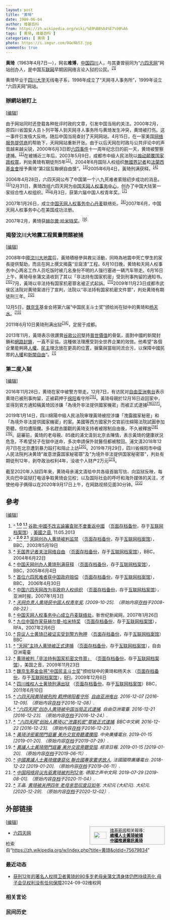```yaml
---
layout: post
title: "黄琦"
date: 1989-06-04
author: 维基百科
from: https://zh.wikipedia.org/wiki/%E9%BB%84%E7%90%A6
tags: [ 黄琦, 维基百科 ]
categories: [ 黄琦 ]
photo: https://i.imgur.com/OGcNb53.jpg
comments: true
---
```

<div class="mw-content-ltr mw-parser-output" lang="zh" dir="ltr"><style data-mw-deduplicate="TemplateStyles:r83732082">.mw-parser-output .infobox-subbox{padding:0;border:none;margin:-3px;width:auto;min-width:100%;font-size:100%;clear:none;float:none;background-color:transparent}.mw-parser-output .infobox-3cols-child{margin:auto}.mw-parser-output .infobox .navbar{font-size:100%}body.skin-minerva .mw-parser-output .infobox-header,body.skin-minerva .mw-parser-output .infobox-subheader,body.skin-minerva .mw-parser-output .infobox-above,body.skin-minerva .mw-parser-output .infobox-title,body.skin-minerva .mw-parser-output .infobox-image,body.skin-minerva .mw-parser-output .infobox-full-data,body.skin-minerva .mw-parser-output .infobox-below{text-align:center}@media screen{html.skin-theme-clientpref-night .mw-parser-output .infobox-full-data:not(.notheme)>div:not(.notheme)[style]{background:#1f1f23!important;color:#f8f9fa}@media screen and (prefers-color-scheme:dark){html.skin-theme-clientpref-os .mw-parser-output .infobox-full-data:not(.notheme) div:not(.notheme){background:#1f1f23!important;color:#f8f9fa}}html.skin-theme-clientpref-night .mw-parser-output .infobox td div:not(.notheme)[style]{background:transparent!important;color:var(--color-base,#202122)}@media screen and (prefers-color-scheme:dark){html.skin-theme-clientpref-os .mw-parser-output .infobox td div:not(.notheme)[style]{background:transparent!important;color:var(--color-base,#202122)}}html.skin-theme-clientpref-night .mw-parser-output .infobox td div.NavHead:not(.notheme)[style]{background:transparent!important}}@media screen and (prefers-color-scheme:dark){html.skin-theme-clientpref-os .mw-parser-output .infobox td div.NavHead:not(.notheme)[style]{background:transparent!important}}@media(min-width:640px){body.skin--responsive .mw-parser-output .infobox-table{display:table!important}body.skin--responsive .mw-parser-output .infobox-table>caption{display:table-caption!important}body.skin--responsive .mw-parser-output .infobox-table>tbody{display:table-row-group}body.skin--responsive .mw-parser-output .infobox-table tr{display:table-row!important}body.skin--responsive .mw-parser-output .infobox-table th,body.skin--responsive .mw-parser-output .infobox-table td{padding-left:inherit;padding-right:inherit}}</style>
<link rel="mw-deduplicated-inline-style" href="mw-data:TemplateStyles:r83732082"><style data-mw-deduplicate="TemplateStyles:r84074376">.mw-parser-output .infobox.bordered{border-collapse:collapse}.mw-parser-output .infobox.bordered td,.mw-parser-output .infobox.bordered th{border:1px solid #a2a9b1}.mw-parser-output .infobox.bordered .borderless td,.mw-parser-output .infobox.bordered .borderless th{border:0}.mw-parser-output .infobox.bordered .mergedtoprow .infobox-header,.mw-parser-output .infobox.bordered .mergedtoprow .infobox-label,.mw-parser-output .infobox.bordered .mergedtoprow .infobox-data,.mw-parser-output .infobox.bordered .mergedtoprow .infobox-full-data,.mw-parser-output .infobox.bordered .mergedtoprow .infobox-below{border:0;border-top:1px solid #a2a9b1;border-right:1px solid #a2a9b1}.mw-parser-output .infobox.bordered .mergedrow .infobox-label,.mw-parser-output .infobox.bordered .mergedrow .infobox-data,.mw-parser-output .infobox.bordered .mergedrow .infobox-full-data{border:0;border-right:1px solid #a2a9b1}</style>
<p><b>黄琦</b>（1963年4月7日<span class="useeditintro" title="Template:BLP editintro">—</span>），网名<b>难博</b>，<a href="/wiki/%E4%B8%AD%E8%8F%AF%E4%BA%BA%E6%B0%91%E5%85%B1%E5%92%8C%E5%9C%8B" class="mw-redirect" title="中華人民共和國">中国</a><a href="/wiki/%E5%9B%9B%E5%B7%9D" class="mw-redirect" title="四川">四川</a>人，与其妻曾丽同为“<a href="/wiki/%E5%85%AD%E5%9B%9B%E5%A4%A9%E7%BD%91" title="六四天网">六四天网</a>”网站创办人，是中国<a href="/wiki/%E4%BA%92%E8%81%94%E7%BD%91" title="互联网">互联网</a>早期因网络言论入狱的公民。<sup id="cite_ref-堅持普世價值_1-0" class="reference"><a href="#cite_note-堅持普世價值-1"><span class="cite-bracket">[</span>1<span class="cite-bracket">]</span></a></sup>
</p>
<meta property="mw:PageProp/toc">
<div class="mw-heading mw-heading2"></div>
<p>黄琦毕业于<a href="/wiki/%E5%9B%9B%E5%B7%9D%E5%A4%A7%E5%AD%A6" title="四川大学">四川大学</a>无线电子系，1998年成立了“天网寻人事务所”，1999年设立“六四天网”网站。
</p>
<div class="mw-heading mw-heading3"><h3 id="辦網站被盯上"><span id=".E8.BE.A6.E7.B6.B2.E7.AB.99.E8.A2.AB.E7.9B.AF.E4.B8.8A"></span>辦網站被盯上</h3><span class="mw-editsection"><span class="mw-editsection-bracket">[</span><a href="/w/index.php?title=%E9%BB%84%E7%90%A6&amp;action=edit&amp;section=2" title="编辑章节：辦網站被盯上"><span>编辑</span></a><span class="mw-editsection-bracket">]</span></span></div>
<p>由于网站同时还登载各种批评时政的文章，引发中国当局的关注。2000年2月，原四川省国安人员卜列平等人到天网寻人事务所与黄琦发生冲突，黄琦被打伤。这一事件引发极大反响，随后中国当局查封了天网网站。4月15日，在一家美国<a href="/wiki/%E7%BD%91%E7%BB%9C%E6%9C%8D%E5%8A%A1%E6%8F%90%E4%BE%9B%E5%95%86" class="mw-redirect" title="网络服务提供商">网络服务提供商</a>的帮助下，天网网站重新开张。由于以后天网在时政与公共评论中的声音越来越尖锐，2000年6月3日即<a href="/wiki/%E5%85%AD%E5%9B%9B%E4%BA%8B%E4%BB%B6" title="六四事件">六四事件</a>十一周年纪念日的前一天，黄琦被警察逮捕。<sup id="cite_ref-catch_2-0" class="reference"><a href="#cite_note-catch-2"><span class="cite-bracket">[</span>2<span class="cite-bracket">]</span></a></sup>在被捕近三年后，2003年5月9日，成都市中級人民法院以<a href="/wiki/%E7%85%BD%E5%8A%A8%E9%A2%A0%E8%A6%86%E5%9B%BD%E5%AE%B6%E6%94%BF%E6%9D%83%E7%BD%AA" title="煽动颠覆国家政权罪">煽动颠覆国家政权罪</a>，判处黄琦有期徒刑5年<sup id="cite_ref-catch_2-1" class="reference"><a href="#cite_note-catch-2"><span class="cite-bracket">[</span>2<span class="cite-bracket">]</span></a></sup>。2004年6月国际人权组织<a href="/wiki/%E7%84%A1%E5%9C%8B%E7%95%8C%E8%A8%98%E8%80%85" class="mw-redirect" title="無國界記者">無國界記者</a>和<a href="/w/index.php?title=%E6%B3%95%E8%98%AD%E8%A5%BF%E5%9F%BA%E9%87%91%E6%9C%83&amp;action=edit&amp;redlink=1" class="new" title="法蘭西基金會（页面不存在）">法蘭西基金會</a>授予黄琦“第2屆互聯網自由獎”。<sup id="cite_ref-3" class="reference"><a href="#cite_note-3"><span class="cite-bracket">[</span>3<span class="cite-bracket">]</span></a></sup>2005年6月4日，黃琦刑满获释。<sup id="cite_ref-4" class="reference"><a href="#cite_note-4"><span class="cite-bracket">[</span>4<span class="cite-bracket">]</span></a></sup>
</p><p>2006年4月28日，六四天网公布了中国第一个八九死难者索赔初步成功的消息。<sup id="cite_ref-5" class="reference"><a href="#cite_note-5"><span class="cite-bracket">[</span>5<span class="cite-bracket">]</span></a></sup>12月31日，黄琦改组六四天网为<a href="/wiki/%E4%B8%AD%E5%9B%BD%E5%A4%A9%E7%BD%91%E4%BA%BA%E6%9D%83%E4%BA%8B%E5%8A%A1%E4%B8%AD%E5%BF%83" title="中国天网人权事务中心">中国天网人权事务中心</a>，创办了中国大陆第一家综合性人权组织。<sup id="cite_ref-6" class="reference"><a href="#cite_note-6"><span class="cite-bracket">[</span>6<span class="cite-bracket">]</span></a></sup>6月3日，获第六届中国人权青年奖。<sup id="cite_ref-7" class="reference"><a href="#cite_note-7"><span class="cite-bracket">[</span>7<span class="cite-bracket">]</span></a></sup>
</p><p>2007年1月26日，成立<a href="/wiki/%E4%B8%AD%E5%9B%BD%E5%A4%A9%E7%BD%91%E4%BA%BA%E6%9D%83%E4%BA%8B%E5%8A%A1%E4%B8%AD%E5%BF%83" title="中国天网人权事务中心">中国天网人权事务中心</a><a href="/wiki/%E4%B8%B9%E9%BA%A6" title="丹麦">丹麦</a>联络处。<sup id="cite_ref-8" class="reference"><a href="#cite_note-8"><span class="cite-bracket">[</span>8<span class="cite-bracket">]</span></a></sup>2007年6月，中国天网人权事务中心在美国成功注册。
</p><p>2007年2月，黄琦获<a href="/wiki/%E8%B5%AB%E5%B0%94%E6%9B%BC%C2%B7%E5%93%88%E7%B1%B3%E7%89%B9%E5%A5%96" class="mw-redirect" title="赫尔曼·哈米特奖">赫尔曼·哈米特奖</a>。<sup id="cite_ref-9" class="reference"><a href="#cite_note-9"><span class="cite-bracket">[</span>9<span class="cite-bracket">]</span></a></sup>
</p>
<div class="mw-heading mw-heading3"><h3 id="揭發汶川大地震工程質量問題被捕"><span id=".E6.8F.AD.E7.99.BC.E6.B1.B6.E5.B7.9D.E5.A4.A7.E5.9C.B0.E9.9C.87.E5.B7.A5.E7.A8.8B.E8.B3.AA.E9.87.8F.E5.95.8F.E9.A1.8C.E8.A2.AB.E6.8D.95"></span>揭發汶川大地震工程質量問題被捕</h3><span class="mw-editsection"><span class="mw-editsection-bracket">[</span><a href="/w/index.php?title=%E9%BB%84%E7%90%A6&amp;action=edit&amp;section=3" title="编辑章节：揭發汶川大地震工程質量問題被捕"><span>编辑</span></a><span class="mw-editsection-bracket">]</span></span></div>
<p>2008年中國<a href="/wiki/%E6%B1%B6%E5%B7%9D%E5%A4%A7%E5%9C%B0%E9%9C%87" title="汶川大地震">汶川大地震</a>后，黃琦積極參與救災活動，同時為地震中死亡學生的家長提供幫助，而且在网上撰文揭露“豆腐渣”工程。6月10日晚，黄琦和天网人权事务中心两名工作人员吃饭时被几名身份不明的人强行塞进一辆汽车带走。6月16日上午，黄琦母亲蒲文清收到了其以「非法持有国家机密」受到刑事拘留的通知书。<sup id="cite_ref-10" class="reference"><a href="#cite_note-10"><span class="cite-bracket">[</span>10<span class="cite-bracket">]</span></a></sup>7月，黃琦以非法持有国家机密罪名被正式起訴。<sup id="cite_ref-11" class="reference"><a href="#cite_note-11"><span class="cite-bracket">[</span>11<span class="cite-bracket">]</span></a></sup>2009年11月23日成都市武侯区法院对黄琦案进行了宣判，法院以“非法持有国家机密文件罪”，判处黄琦有期徒刑三年。<sup id="cite_ref-12" class="reference"><a href="#cite_note-12"><span class="cite-bracket">[</span>12<span class="cite-bracket">]</span></a></sup>
</p><p>12月5日，<a href="/wiki/%E9%AD%8F%E4%BA%AC%E7%94%9F" title="魏京生">魏京生</a>基金会将第六届“中国民主斗士奖”颁给尚在狱中的黄琦和<a href="/wiki/%E6%9D%A8%E5%90%8C%E5%BD%A6" title="杨同彦">杨天水</a>。<sup id="cite_ref-13" class="reference"><a href="#cite_note-13"><span class="cite-bracket">[</span>13<span class="cite-bracket">]</span></a></sup>
</p><p>2011年6月10日黄琦刑满出狱<sup id="cite_ref-14" class="reference"><a href="#cite_note-14"><span class="cite-bracket">[</span>14<span class="cite-bracket">]</span></a></sup>，定居于成都。
</p><p>2013年11月，黃琦表示很讚賞<a href="/wiki/%E8%B0%B7%E6%AD%8C%E5%85%AC%E5%8F%B8" class="mw-redirect" title="谷歌公司">谷歌公司</a>堅持<a href="/wiki/%E6%99%AE%E4%B8%96%E5%83%B9%E5%80%BC" title="普世價值">普世價值</a>的骨氣，面對中國的新聞封鎖和<a href="/wiki/%E4%B8%AD%E8%8F%AF%E4%BA%BA%E6%B0%91%E5%85%B1%E5%92%8C%E5%9C%8B%E7%B6%B2%E8%B7%AF%E5%AF%A9%E6%9F%A5" class="mw-redirect" title="中華人民共和國網路審查">網路封鎖</a>，一直不妥協。這種做法理應受到全世界企業的效倣。他希望“各個企業能夠將<a href="/wiki/%E4%BA%BA%E6%AC%8A" class="mw-redirect" title="人權">人權</a>、<a href="/wiki/%E6%B0%91%E4%B8%BB" title="民主">民主</a>理念放在更高的位置，摒棄與當局同流合污，以保障中國民眾的<a href="/wiki/%E4%BA%BA%E6%AC%8A" class="mw-redirect" title="人權">人權</a>和<a href="/wiki/%E6%96%B0%E8%81%9E%E8%87%AA%E7%94%B1" class="mw-redirect" title="新聞自由">新聞自由</a>”。<sup id="cite_ref-堅持普世價值_1-1" class="reference"><a href="#cite_note-堅持普世價值-1"><span class="cite-bracket">[</span>1<span class="cite-bracket">]</span></a></sup>
</p>
<div class="mw-heading mw-heading3"><h3 id="第二度入獄"><span id=".E7.AC.AC.E4.BA.8C.E5.BA.A6.E5.85.A5.E7.8D.84"></span>第二度入獄</h3><span class="mw-editsection"><span class="mw-editsection-bracket">[</span><a href="/w/index.php?title=%E9%BB%84%E7%90%A6&amp;action=edit&amp;section=4" title="编辑章节：第二度入獄"><span>编辑</span></a><span class="mw-editsection-bracket">]</span></span></div>
<p>2016年11月28日，黄琦在家中被警方带走。12月7日，有访民对<a href="/wiki/%E8%87%AA%E7%94%B1%E4%BA%9A%E6%B4%B2%E7%94%B5%E5%8F%B0" title="自由亚洲电台">自由亚洲电台</a>表示黄琦已被刑事拘留，正被羁押于<a href="/wiki/%E7%BB%B5%E9%98%B3" class="mw-redirect" title="绵阳">绵阳</a>看守所<sup id="cite_ref-15" class="reference"><a href="#cite_note-15"><span class="cite-bracket">[</span>15<span class="cite-bracket">]</span></a></sup>。黃琦母親於12月16日返回家中，並得到官方通知稱黃琦因涉嫌「為境外非法提供國家機密」而被正式逮捕<sup id="cite_ref-16" class="reference"><a href="#cite_note-16"><span class="cite-bracket">[</span>16<span class="cite-bracket">]</span></a></sup><sup id="cite_ref-17" class="reference"><a href="#cite_note-17"><span class="cite-bracket">[</span>17<span class="cite-bracket">]</span></a></sup>。
</p><p>2019年1月14日，四川綿陽中級人民法院审理黃琦被控涉嫌「洩露國家秘密」和「為境外非法提供國家機密」的案。美國等西方國家外交官前往綿陽法院試圖參加旁聽，但均遭阻攔。多名趕去圍觀的黃琦支持者被限制自由後，不久被釋放<sup id="cite_ref-18" class="reference"><a href="#cite_note-18"><span class="cite-bracket">[</span>18<span class="cite-bracket">]</span></a></sup><sup id="cite_ref-19" class="reference"><a href="#cite_note-19"><span class="cite-bracket">[</span>19<span class="cite-bracket">]</span></a></sup>。庭審前，黃琦的老母親、85歲的浦文清到北京去陳情，表示黃琦的健康狀況危急，不希望兒子在獄中送命，多次申請保外就醫但都被駁回。浦文清2018年12月7日在北京遭到暴力毆打和阻止上訪<sup id="cite_ref-20" class="reference"><a href="#cite_note-20"><span class="cite-bracket">[</span>20<span class="cite-bracket">]</span></a></sup>。2019年7月29日，四川省绵阳市中级人民法院判决黄琦"故意泄露国家秘密罪"及"为境外非法提供国家秘密罪"，判处有期徒刑12年，剥夺政治权利4年，没收个人财产2万元<sup id="cite_ref-21" class="reference"><a href="#cite_note-21"><span class="cite-bracket">[</span>21<span class="cite-bracket">]</span></a></sup>。
</p><p>截至2020年入狱四年来，黄琦母亲浦文清给中共各级首脑写信、向监狱反映，每天向巴中监狱打电话争取黄琦会见权；以及国际社会的呼吁和海外媒体的关注，才使他母子俩得以在2020年9月17日上午，在网路视频见面30分钟。<sup id="cite_ref-22" class="reference"><a href="#cite_note-22"><span class="cite-bracket">[</span>22<span class="cite-bracket">]</span></a></sup>
</p>
<div class="mw-heading mw-heading2"><h2 id="參考"><span id=".E5.8F.83.E8.80.83"></span>參考</h2><span class="mw-editsection"><span class="mw-editsection-bracket">[</span><a href="/w/index.php?title=%E9%BB%84%E7%90%A6&amp;action=edit&amp;section=5" title="编辑章节：參考"><span>编辑</span></a><span class="mw-editsection-bracket">]</span></span></div>
<div class="reflist" style="list-style-type: decimal;">
<ol class="references">
<li id="cite_note-堅持普世價值-1"><span class="mw-cite-backlink">^ <a href="#cite_ref-堅持普世價值_1-0"><sup><b>1.0</b></sup></a> <a href="#cite_ref-堅持普世價值_1-1"><sup><b>1.1</b></sup></a></span> <span class="reference-text"><a rel="nofollow" class="external text" href="http://www.voachinese.com/content/google-cheif-describe-china-internet-control-20131105/1783683.html">谷歌:中國不改言論審查就不會重返中國</a> （<a rel="nofollow" class="external text" href="//web.archive.org/web/20160416045623/http://www.voachinese.com/content/google-cheif-describe-china-internet-control-20131105/1783683.html">页面存档备份</a>，存于<a href="/wiki/%E4%BA%92%E8%81%94%E7%BD%91%E6%A1%A3%E6%A1%88%E9%A6%86" title="互联网档案馆">互联网档案馆</a>）, <a href="/wiki/%E7%BE%8E%E5%9C%8B%E4%B9%8B%E9%9F%B3" class="mw-redirect" title="美國之音">美國之音</a>, 11.05.2013</span>
</li>
<li id="cite_note-catch-2"><span class="mw-cite-backlink">^ <a href="#cite_ref-catch_2-0"><sup><b>2.0</b></sup></a> <a href="#cite_ref-catch_2-1"><sup><b>2.1</b></sup></a></span> <span class="reference-text"><a rel="nofollow" class="external text" href="http://news.bbc.co.uk/chinese/simp/hi/newsid_3030000/newsid_3039200/3039225.stm">天网创办人黄琦被判监禁</a> （<a rel="nofollow" class="external text" href="//web.archive.org/web/20110816045750/http://news.bbc.co.uk/chinese/simp/hi/newsid_3030000/newsid_3039200/3039225.stm">页面存档备份</a>，存于<a href="/wiki/%E4%BA%92%E8%81%94%E7%BD%91%E6%A1%A3%E6%A1%88%E9%A6%86" title="互联网档案馆">互联网档案馆</a>），BBC，2003年5月19日</span>
</li>
<li id="cite_note-3"><span class="mw-cite-backlink"><b><a href="#cite_ref-3">^</a></b></span> <span class="reference-text"><a rel="nofollow" class="external text" href="http://news.bbc.co.uk/chinese/simp/hi/newsid_3830000/newsid_3831400/3831489.stm">无国界记者关注网络自由</a> （<a rel="nofollow" class="external text" href="//web.archive.org/web/20040731152443/http://news.bbc.co.uk/chinese/simp/hi/newsid_3830000/newsid_3831400/3831489.stm">页面存档备份</a>，存于<a href="/wiki/%E4%BA%92%E8%81%94%E7%BD%91%E6%A1%A3%E6%A1%88%E9%A6%86" title="互联网档案馆">互联网档案馆</a>），BBC，2004年6月22日</span>
</li>
<li id="cite_note-4"><span class="mw-cite-backlink"><b><a href="#cite_ref-4">^</a></b></span> <span class="reference-text"><a rel="nofollow" class="external text" href="http://news.bbc.co.uk/chinese/simp/hi/newsid_4610000/newsid_4610100/4610113.stm">中国天网创办人黄琦刑满获释</a> （<a rel="nofollow" class="external text" href="//web.archive.org/web/20100616144503/http://news.bbc.co.uk/chinese/simp/hi/newsid_4610000/newsid_4610100/4610113.stm">页面存档备份</a>，存于<a href="/wiki/%E4%BA%92%E8%81%94%E7%BD%91%E6%A1%A3%E6%A1%88%E9%A6%86" title="互联网档案馆">互联网档案馆</a>），BBC，2005年6月4日</span>
</li>
<li id="cite_note-5"><span class="mw-cite-backlink"><b><a href="#cite_ref-5">^</a></b></span> <span class="reference-text"><a rel="nofollow" class="external text" href="http://news.bbc.co.uk/chinese/simp/hi/newsid_4960000/newsid_4960800/4960824.stm">首位六四死难者获中国政府赔偿</a> （<a rel="nofollow" class="external text" href="//web.archive.org/web/20080309204626/http://news.bbc.co.uk/chinese/simp/hi/newsid_4960000/newsid_4960800/4960824.stm">页面存档备份</a>，存于<a href="/wiki/%E4%BA%92%E8%81%94%E7%BD%91%E6%A1%A3%E6%A1%88%E9%A6%86" title="互联网档案馆">互联网档案馆</a>），BBC， 	
2006年4月30日</span>
</li>
<li id="cite_note-6"><span class="mw-cite-backlink"><b><a href="#cite_ref-6">^</a></b></span> <span class="reference-text"><a rel="nofollow" class="external text" href="http://www.atchinese.com/index.php?option=com_content&amp;task=view&amp;id=27260&amp;Itemid=63">中国六四天网改为非政府人权组织</a> （<a rel="nofollow" class="external text" href="//web.archive.org/web/20190610072039/http://www.atchinese.com/index.php?option=com_content&amp;task=view&amp;id=27260&amp;Itemid=63">页面存档备份</a>，存于<a href="/wiki/%E4%BA%92%E8%81%94%E7%BD%91%E6%A1%A3%E6%A1%88%E9%A6%86" title="互联网档案馆">互联网档案馆</a>），亚洲时报，2007年1月3日</span>
</li>
<li id="cite_note-7"><span class="mw-cite-backlink"><b><a href="#cite_ref-7">^</a></b></span> <span class="reference-text"><cite class="citation web"><a rel="nofollow" class="external text" href="http://www.peacehall.com/news/gb/china/2006/06/200606031931.shtml">天网负责人黄琦获中国人权青年奖</a>.  <span class="reference-accessdate"> [<span class="nowrap">2009-10-25</span>]</span>. （原始内容<a rel="nofollow" class="external text" href="https://web.archive.org/web/20080822124531/http://www.peacehall.com/news/gb/china/2006/06/200606031931.shtml">存档</a>于2008-08-22）.</cite><span title="ctx_ver=Z39.88-2004&amp;rfr_id=info%3Asid%2Fzh.wikipedia.org%3A%E9%BB%84%E7%90%A6&amp;rft.btitle=%E5%A4%A9%E7%BD%91%E8%B4%9F%E8%B4%A3%E4%BA%BA%E9%BB%84%E7%90%A6%E8%8E%B7%E4%B8%AD%E5%9B%BD%E4%BA%BA%E6%9D%83%E9%9D%92%E5%B9%B4%E5%A5%96&amp;rft.genre=unknown&amp;rft_id=http%3A%2F%2Fwww.peacehall.com%2Fnews%2Fgb%2Fchina%2F2006%2F06%2F200606031931.shtml&amp;rft_val_fmt=info%3Aofi%2Ffmt%3Akev%3Amtx%3Abook" class="Z3988"><span style="display:none;">&nbsp;</span></span></span>
</li>
<li id="cite_note-8"><span class="mw-cite-backlink"><b><a href="#cite_ref-8">^</a></b></span> <span class="reference-text"><a rel="nofollow" class="external text" href="http://www.newcenturynews.com/Article/china/200701/20070126104002.html">中国天网人权事务中心成立丹麦联络处</a>，新世纪新闻网，2007年1月26日</span>
</li>
<li id="cite_note-9"><span class="mw-cite-backlink"><b><a href="#cite_ref-9">^</a></b></span> <span class="reference-text"><a rel="nofollow" class="external text" href="http://www.rfa.org/mandarin/yataibaodao/award-20070206.html">九位中国作家获赫尔曼-哈米特奖</a> （<a rel="nofollow" class="external text" href="//web.archive.org/web/20150318083748/http://www.rfa.org/mandarin/yataibaodao/award-20070206.html">页面存档备份</a>，存于<a href="/wiki/%E4%BA%92%E8%81%94%E7%BD%91%E6%A1%A3%E6%A1%88%E9%A6%86" title="互联网档案馆">互联网档案馆</a>），RFA，2007年2月6日</span>
</li>
<li id="cite_note-10"><span class="mw-cite-backlink"><b><a href="#cite_ref-10">^</a></b></span> <span class="reference-text"><a rel="nofollow" class="external text" href="http://news.bbc.co.uk/chinese/simp/hi/newsid_7450000/newsid_7456500/7456578.stm">异议人士黄琦已被证实受到警方拘押</a> （<a rel="nofollow" class="external text" href="//web.archive.org/web/20080915194146/http://news.bbc.co.uk/chinese/simp/hi/newsid_7450000/newsid_7456500/7456578.stm">页面存档备份</a>，存于<a href="/wiki/%E4%BA%92%E8%81%94%E7%BD%91%E6%A1%A3%E6%A1%88%E9%A6%86" title="互联网档案馆">互联网档案馆</a>） BBC</span>
</li>
<li id="cite_note-11"><span class="mw-cite-backlink"><b><a href="#cite_ref-11">^</a></b></span> <span class="reference-text"><a rel="nofollow" class="external text" href="http://www.rfa.org/mandarin/yataibaodao/huangqi-07182008164103.html">“天网”主持人黄琦被正式逮捕</a> （<a rel="nofollow" class="external text" href="//web.archive.org/web/20100211202538/http://www.rfa.org/mandarin/yataibaodao/huangqi-07182008164103.html">页面存档备份</a>，存于<a href="/wiki/%E4%BA%92%E8%81%94%E7%BD%91%E6%A1%A3%E6%A1%88%E9%A6%86" title="互联网档案馆">互联网档案馆</a>），自由亞洲電臺</span>
</li>
<li id="cite_note-12"><span class="mw-cite-backlink"><b><a href="#cite_ref-12">^</a></b></span> <span class="reference-text"><a rel="nofollow" class="external text" href="http://www1.voanews.com/chinese/news/china/huang-sentenced-20091123-71538397.html">黄琦被判「非法持有国家机密文件罪」</a> （<a rel="nofollow" class="external text" href="//web.archive.org/web/20091201021418/http://www1.voanews.com/chinese/news/china/huang-sentenced-20091123-71538397.html">页面存档备份</a>，存于<a href="/wiki/%E4%BA%92%E8%81%94%E7%BD%91%E6%A1%A3%E6%A1%88%E9%A6%86" title="互联网档案馆">互联网档案馆</a>），美国之音，2009年11月23日</span>
</li>
<li id="cite_note-13"><span class="mw-cite-backlink"><b><a href="#cite_ref-13">^</a></b></span> <span class="reference-text"><a rel="nofollow" class="external text" href="http://www.rfi.fr/actucn/articles/120/article_17915.asp">魏京生基金会将"</a><a href="/w/index.php?title=%E4%B8%AD%E5%9B%BD%E6%B0%91%E4%B8%BB%E6%96%97%E5%A3%AB%E5%A5%96&amp;action=edit&amp;redlink=1" class="new" title="中国民主斗士奖（页面不存在）">中国民主斗士奖</a>"颁给狱中的黄琦和杨天水 （<a rel="nofollow" class="external text" href="//web.archive.org/web/20160311095120/http://www.rfi.fr/actucn/articles/120/article_17915.asp">页面存档备份</a>，存于<a href="/wiki/%E4%BA%92%E8%81%94%E7%BD%91%E6%A1%A3%E6%A1%88%E9%A6%86" title="互联网档案馆">互联网档案馆</a>），<a href="/wiki/RFI" class="mw-redirect" title="RFI">RFI</a>，2009年12月6日</span>
</li>
<li id="cite_note-14"><span class="mw-cite-backlink"><b><a href="#cite_ref-14">^</a></b></span> <span class="reference-text"><a rel="nofollow" class="external text" href="https://www.bbc.co.uk/zhongwen/simp/chinese_news/2011/06/110610_huangqi_release.shtml">四川维权人士黄琦刑满出狱</a> （<a rel="nofollow" class="external text" href="//web.archive.org/web/20110613194316/http://www.bbc.co.uk/zhongwen/simp/chinese_news/2011/06/110610_huangqi_release.shtml">页面存档备份</a>，存于<a href="/wiki/%E4%BA%92%E8%81%94%E7%BD%91%E6%A1%A3%E6%A1%88%E9%A6%86" title="互联网档案馆">互联网档案馆</a>）BBC，2011年6月10日</span>
</li>
<li id="cite_note-15"><span class="mw-cite-backlink"><b><a href="#cite_ref-15">^</a></b></span> <span class="reference-text"><cite class="citation news"><a rel="nofollow" class="external text" href="http://www.rfa.org/mandarin/yataibaodao/renquanfazhi/ql2-12072016105825.html">六四天网黄琦被刑拘 羁押绵阳看守所</a>. <a href="/wiki/%E8%87%AA%E7%94%B1%E4%BA%9A%E6%B4%B2%E7%94%B5%E5%8F%B0" title="自由亚洲电台">自由亚洲电台</a>. 2016-12-07 <span class="reference-accessdate"> [<span class="nowrap">2016-12-09</span>]</span>. （原始内容<a rel="nofollow" class="external text" href="https://web.archive.org/web/20161208134934/http://www.rfa.org/mandarin/yataibaodao/renquanfazhi/ql2-12072016105825.html">存档</a>于2016-12-08）.</cite><span title="ctx_ver=Z39.88-2004&amp;rfr_id=info%3Asid%2Fzh.wikipedia.org%3A%E9%BB%84%E7%90%A6&amp;rft.atitle=%E5%85%AD%E5%9B%9B%E5%A4%A9%E7%BD%91%E9%BB%84%E7%90%A6%E8%A2%AB%E5%88%91%E6%8B%98+%E7%BE%81%E6%8A%BC%E7%BB%B5%E9%98%B3%E7%9C%8B%E5%AE%88%E6%89%80&amp;rft.date=2016-12-07&amp;rft.genre=article&amp;rft_id=http%3A%2F%2Fwww.rfa.org%2Fmandarin%2Fyataibaodao%2Frenquanfazhi%2Fql2-12072016105825.html&amp;rft_val_fmt=info%3Aofi%2Ffmt%3Akev%3Amtx%3Ajournal" class="Z3988"><span style="display:none;">&nbsp;</span></span></span>
</li>
<li id="cite_note-16"><span class="mw-cite-backlink"><b><a href="#cite_ref-16">^</a></b></span> <span class="reference-text"><cite class="citation news"><a rel="nofollow" class="external text" href="http://www.rfa.org/mandarin/yataibaodao/renquanfazhi/ql1-12212016105600.html">“六四天网”创办人黄琦被中国当局正式逮捕</a>. 自由亞洲電臺. 2016-12-21 <span class="reference-accessdate"> [<span class="nowrap">2016-12-23</span>]</span>. （原始内容<a rel="nofollow" class="external text" href="https://web.archive.org/web/20161224031901/http://www.rfa.org/mandarin/yataibaodao/renquanfazhi/ql1-12212016105600.html">存档</a>于2016-12-24）.</cite><span title="ctx_ver=Z39.88-2004&amp;rfr_id=info%3Asid%2Fzh.wikipedia.org%3A%E9%BB%84%E7%90%A6&amp;rft.atitle=%E2%80%9C%E5%85%AD%E5%9B%9B%E5%A4%A9%E7%BD%91%E2%80%9D%E5%88%9B%E5%8A%9E%E4%BA%BA%E9%BB%84%E7%90%A6%E8%A2%AB%E4%B8%AD%E5%9B%BD%E5%BD%93%E5%B1%80%E6%AD%A3%E5%BC%8F%E9%80%AE%E6%8D%95&amp;rft.date=2016-12-21&amp;rft.genre=article&amp;rft_id=http%3A%2F%2Fwww.rfa.org%2Fmandarin%2Fyataibaodao%2Frenquanfazhi%2Fql1-12212016105600.html&amp;rft_val_fmt=info%3Aofi%2Ffmt%3Akev%3Amtx%3Ajournal" class="Z3988"><span style="display:none;">&nbsp;</span></span></span>
</li>
<li id="cite_note-17"><span class="mw-cite-backlink"><b><a href="#cite_ref-17">^</a></b></span> <span class="reference-text"><cite class="citation news"><a rel="nofollow" class="external text" href="https://www.bbc.com/zhongwen/simp/chinese-news-38404043"><span style="padding-left:0.2em;">"</span>六四天网"创始人黄琦以“泄露机密”罪被正式逮捕</a>. BBC中文網. 2016-12-22 <span class="reference-accessdate"> [<span class="nowrap">2016-12-23</span>]</span>. （原始内容<a rel="nofollow" class="external text" href="https://web.archive.org/web/20161223202352/http://www.bbc.com/zhongwen/simp/chinese-news-38404043">存档</a>于2016-12-23）.</cite><span title="ctx_ver=Z39.88-2004&amp;rfr_id=info%3Asid%2Fzh.wikipedia.org%3A%E9%BB%84%E7%90%A6&amp;rft.atitle=%22%E5%85%AD%E5%9B%9B%E5%A4%A9%E7%BD%91%22%E5%88%9B%E5%A7%8B%E4%BA%BA%E9%BB%84%E7%90%A6%E4%BB%A5%E2%80%9C%E6%B3%84%E9%9C%B2%E6%9C%BA%E5%AF%86%E2%80%9D%E7%BD%AA%E8%A2%AB%E6%AD%A3%E5%BC%8F%E9%80%AE%E6%8D%95&amp;rft.date=2016-12-22&amp;rft.genre=article&amp;rft_id=http%3A%2F%2Fwww.bbc.com%2Fzhongwen%2Fsimp%2Fchinese-news-38404043&amp;rft_val_fmt=info%3Aofi%2Ffmt%3Akev%3Amtx%3Ajournal" class="Z3988"><span style="display:none;">&nbsp;</span></span></span>
</li>
<li id="cite_note-18"><span class="mw-cite-backlink"><b><a href="#cite_ref-18">^</a></b></span> <span class="reference-text"><cite class="citation news"><a rel="nofollow" class="external text" href="https://www.rti.org.tw/news/view/id/2008289">黃琦涉密案閉門庭審  美外交官旁聽遭攔阻</a>. 中央廣播電台. 2019-01-15 <span class="reference-accessdate"> [<span class="nowrap">2019-01-20</span>]</span>. （原始内容<a rel="nofollow" class="external text" href="https://web.archive.org/web/20190729161425/http://www.rti.org.tw/news/view/id/2008289">存档</a>于2019-07-29）.</cite><span title="ctx_ver=Z39.88-2004&amp;rfr_id=info%3Asid%2Fzh.wikipedia.org%3A%E9%BB%84%E7%90%A6&amp;rft.atitle=%E9%BB%83%E7%90%A6%E6%B6%89%E5%AF%86%E6%A1%88%E9%96%89%E9%96%80%E5%BA%AD%E5%AF%A9+%E7%BE%8E%E5%A4%96%E4%BA%A4%E5%AE%98%E6%97%81%E8%81%BD%E9%81%AD%E6%94%94%E9%98%BB&amp;rft.date=2019-01-15&amp;rft.genre=article&amp;rft_id=https%3A%2F%2Fwww.rti.org.tw%2Fnews%2Fview%2Fid%2F2008289&amp;rft_val_fmt=info%3Aofi%2Ffmt%3Akev%3Amtx%3Ajournal" class="Z3988"><span style="display:none;">&nbsp;</span></span></span>
</li>
<li id="cite_note-19"><span class="mw-cite-backlink"><b><a href="#cite_ref-19">^</a></b></span> <span class="reference-text"><cite class="citation news"><a rel="nofollow" class="external text" href="https://money.udn.com/money/story/5603/3594638">異議人士黃琦閉門庭審 美外交官旁聽受阻</a>. 經濟日報. 2019-01-15 <span class="reference-accessdate"> [<span class="nowrap">2019-01-20</span>]</span>. （原始内容<a rel="nofollow" class="external text" href="https://web.archive.org/web/20190611030625/https://money.udn.com/money/story/5603/3594638">存档</a>于2019-06-11）.</cite><span title="ctx_ver=Z39.88-2004&amp;rfr_id=info%3Asid%2Fzh.wikipedia.org%3A%E9%BB%84%E7%90%A6&amp;rft.atitle=%E7%95%B0%E8%AD%B0%E4%BA%BA%E5%A3%AB%E9%BB%83%E7%90%A6%E9%96%89%E9%96%80%E5%BA%AD%E5%AF%A9+%E7%BE%8E%E5%A4%96%E4%BA%A4%E5%AE%98%E6%97%81%E8%81%BD%E5%8F%97%E9%98%BB&amp;rft.date=2019-01-15&amp;rft.genre=article&amp;rft_id=https%3A%2F%2Fmoney.udn.com%2Fmoney%2Fstory%2F5603%2F3594638&amp;rft_val_fmt=info%3Aofi%2Ffmt%3Akev%3Amtx%3Ajournal" class="Z3988"><span style="display:none;">&nbsp;</span></span></span>
</li>
<li id="cite_note-20"><span class="mw-cite-backlink"><b><a href="#cite_ref-20">^</a></b></span> <span class="reference-text"><cite class="citation news"><a rel="nofollow" class="external text" href="http://m.trad.cn.rfi.fr/中國/20181222-中國異議人士黃琦健康惡化-聯合國專家嚴重關切">中國異議人士黃琦健康惡化 聯合國專家要求放人</a>. 法國國際廣播電台. 2018-12-22 <span class="reference-accessdate"> [<span class="nowrap">2019-01-20</span>]</span>. （原始内容<a rel="nofollow" class="external text" href="https://web.archive.org/web/20190611135844/http://m.trad.cn.rfi.fr/%E4%B8%AD%E5%9C%8B/20181222-%E4%B8%AD%E5%9C%8B%E7%95%B0%E8%AD%B0%E4%BA%BA%E5%A3%AB%E9%BB%83%E7%90%A6%E5%81%A5%E5%BA%B7%E6%83%A1%E5%8C%96-%E8%81%AF%E5%90%88%E5%9C%8B%E5%B0%88%E5%AE%B6%E5%9A%B4%E9%87%8D%E9%97%9C%E5%88%87">存档</a>于2019-06-11）.</cite><span title="ctx_ver=Z39.88-2004&amp;rfr_id=info%3Asid%2Fzh.wikipedia.org%3A%E9%BB%84%E7%90%A6&amp;rft.atitle=%E4%B8%AD%E5%9C%8B%E7%95%B0%E8%AD%B0%E4%BA%BA%E5%A3%AB%E9%BB%83%E7%90%A6%E5%81%A5%E5%BA%B7%E6%83%A1%E5%8C%96+%E8%81%AF%E5%90%88%E5%9C%8B%E5%B0%88%E5%AE%B6%E8%A6%81%E6%B1%82%E6%94%BE%E4%BA%BA&amp;rft.date=2018-12-22&amp;rft.genre=article&amp;rft_id=http%3A%2F%2Fm.trad.cn.rfi.fr%2F%E4%B8%AD%E5%9C%8B%2F20181222-%E4%B8%AD%E5%9C%8B%E7%95%B0%E8%AD%B0%E4%BA%BA%E5%A3%AB%E9%BB%83%E7%90%A6%E5%81%A5%E5%BA%B7%E6%83%A1%E5%8C%96-%E8%81%AF%E5%90%88%E5%9C%8B%E5%B0%88%E5%AE%B6%E5%9A%B4%E9%87%8D%E9%97%9C%E5%88%87&amp;rft_val_fmt=info%3Aofi%2Ffmt%3Akev%3Amtx%3Ajournal" class="Z3988"><span style="display:none;">&nbsp;</span></span></span>
</li>
<li id="cite_note-21"><span class="mw-cite-backlink"><b><a href="#cite_ref-21">^</a></b></span> <span class="reference-text"><cite class="citation news"><a rel="nofollow" class="external text" href="https://www.dw.com/zh/%E4%B8%AD%E5%9B%BD%E7%BD%91%E7%BB%9C%E5%BC%82%E8%AE%AE%E5%85%88%E9%A9%B1%E9%BB%84%E7%90%A6%E8%A2%AB%E5%88%A4%E5%88%9112%E5%B9%B4/a-49785167">中国网络异议先驱黄琦被判刑12年</a>. 德国之声中文网. 2019-07-29 <span class="reference-accessdate"> [<span class="nowrap">2019-08-01</span>]</span>. （原始内容<a rel="nofollow" class="external text" href="https://web.archive.org/web/20201104041814/https://www.dw.com/zh/%E4%B8%AD%E5%9B%BD%E7%BD%91%E7%BB%9C%E5%BC%82%E8%AE%AE%E5%85%88%E9%A9%B1%E9%BB%84%E7%90%A6%E8%A2%AB%E5%88%A4%E5%88%9112%E5%B9%B4/a-49785167">存档</a>于2020-11-04）.</cite><span title="ctx_ver=Z39.88-2004&amp;rfr_id=info%3Asid%2Fzh.wikipedia.org%3A%E9%BB%84%E7%90%A6&amp;rft.atitle=%E4%B8%AD%E5%9B%BD%E7%BD%91%E7%BB%9C%E5%BC%82%E8%AE%AE%E5%85%88%E9%A9%B1%E9%BB%84%E7%90%A6%E8%A2%AB%E5%88%A4%E5%88%9112%E5%B9%B4&amp;rft.date=2019-07-29&amp;rft.genre=article&amp;rft_id=https%3A%2F%2Fwww.dw.com%2Fzh%2F%25E4%25B8%25AD%25E5%259B%25BD%25E7%25BD%2591%25E7%25BB%259C%25E5%25BC%2582%25E8%25AE%25AE%25E5%2585%2588%25E9%25A9%25B1%25E9%25BB%2584%25E7%2590%25A6%25E8%25A2%25AB%25E5%2588%25A4%25E5%2588%259112%25E5%25B9%25B4%2Fa-49785167&amp;rft_val_fmt=info%3Aofi%2Ffmt%3Akev%3Amtx%3Ajournal" class="Z3988"><span style="display:none;">&nbsp;</span></span></span>
</li>
<li id="cite_note-22"><span class="mw-cite-backlink"><b><a href="#cite_ref-22">^</a></b></span> <span class="reference-text"><cite class="citation news">王晶. <a rel="nofollow" class="external text" href="https://www.epochtimes.com/gb/20/11/30/n12584304.htm">黄琦被关押四年 老母亲悲叹度日如年</a>. 大纪元 (大纪元). 大纪元.  <span class="reference-accessdate"> [<span class="nowrap">2020-12-29</span>]</span>. （原始内容<a rel="nofollow" class="external text" href="https://web.archive.org/web/20201202024808/https://www.epochtimes.com/gb/20/11/30/n12584304.htm">存档</a>于2020-12-02）.</cite><span title="ctx_ver=Z39.88-2004&amp;rfr_id=info%3Asid%2Fzh.wikipedia.org%3A%E9%BB%84%E7%90%A6&amp;rft.atitle=%E9%BB%84%E7%90%A6%E8%A2%AB%E5%85%B3%E6%8A%BC%E5%9B%9B%E5%B9%B4+%E8%80%81%E6%AF%8D%E4%BA%B2%E6%82%B2%E5%8F%B9%E5%BA%A6%E6%97%A5%E5%A6%82%E5%B9%B4&amp;rft.au=%E7%8E%8B%E6%99%B6&amp;rft.genre=article&amp;rft.jtitle=%E5%A4%A7%E7%BA%AA%E5%85%83&amp;rft_id=https%3A%2F%2Fwww.epochtimes.com%2Fgb%2F20%2F11%2F30%2Fn12584304.htm&amp;rft_val_fmt=info%3Aofi%2Ffmt%3Akev%3Amtx%3Ajournal" class="Z3988"><span style="display:none;">&nbsp;</span></span></span>
</li>
</ol></div>
<div class="mw-heading mw-heading2"><h2 id="外部链接"><span id=".E5.A4.96.E9.83.A8.E9.93.BE.E6.8E.A5"></span>外部链接</h2><span class="mw-editsection"><span class="mw-editsection-bracket">[</span><a href="/w/index.php?title=%E9%BB%84%E7%90%A6&amp;action=edit&amp;section=6" title="编辑章节：外部链接"><span>编辑</span></a><span class="mw-editsection-bracket">]</span></span></div>
<style data-mw-deduplicate="TemplateStyles:r82655521">.mw-parser-output .side-box{margin:4px 0;box-sizing:border-box;border:1px solid #aaa;font-size:88%;line-height:1.25em;background-color:#f9f9f9;display:flow-root}.mw-parser-output .side-box-abovebelow,.mw-parser-output .side-box-text{padding:0.25em 0.9em}.mw-parser-output .side-box-image{padding:2px 0 2px 0.9em;text-align:center}.mw-parser-output .side-box-imageright{padding:2px 0.9em 2px 0;text-align:center}@media(min-width:500px){.mw-parser-output .side-box-flex{display:flex;align-items:center}.mw-parser-output .side-box-text{flex:1}}@media(min-width:720px){.mw-parser-output .side-box{width:238px}.mw-parser-output .side-box-right{clear:right;float:right;margin-left:1em}.mw-parser-output .side-box-left{margin-right:1em}}</style><div class="side-box side-box-right plainlinks sistersitebox" style="font-size:small;"><style data-mw-deduplicate="TemplateStyles:r82655520">.mw-parser-output .plainlist ol,.mw-parser-output .plainlist ul{line-height:inherit;list-style:none;margin:0;padding:0}.mw-parser-output .plainlist ol li,.mw-parser-output .plainlist ul li{margin-bottom:0}</style>
<div class="side-box-flex">
<div class="side-box-image"><span class="noviewer" typeof="mw:File"><span><img alt="" src="//upload.wikimedia.org/wikipedia/commons/thumb/2/24/Wikinews-logo.svg/40px-Wikinews-logo.svg.png" decoding="async" width="40" height="22" class="mw-file-element" srcset="//upload.wikimedia.org/wikipedia/commons/thumb/2/24/Wikinews-logo.svg/60px-Wikinews-logo.svg.png 1.5x, //upload.wikimedia.org/wikipedia/commons/thumb/2/24/Wikinews-logo.svg/80px-Wikinews-logo.svg.png 2x" data-file-width="759" data-file-height="415"></span></span></div>
<div class="side-box-text plainlist"><a href="/wiki/%E7%BB%B4%E5%9F%BA%E6%96%B0%E9%97%BB" title="维基新闻">维基新闻</a>相关報導：
<ol><li><b><a href="https://zh.wikinews.org/wiki/%E7%B6%AD%E6%AC%8A%E4%BA%BA%E5%A3%AB%E9%BB%83%E7%90%A6%E8%A2%AB%E6%8D%95" class="extiw" title="n:維權人士黃琦被捕">維權人士黃琦被捕</a></b></li>
<li><b><a href="https://zh.wikinews.org/wiki/%E4%B8%AD%E5%9C%8B%E6%8E%A8%E9%81%B2%E5%AF%A9%E8%A8%8A%E9%BB%83%E7%90%A6" class="extiw" title="n:中國推遲審訊黃琦">中國推遲審訊黃琦</a></b></li></ol></div></div>
</div>
<ul><li><a rel="nofollow" class="external text" href="https://web.archive.org/web/20091130194526/http://www.64tianwang.com/index.htm">六四天网</a></li></ul>
<!-- 
NewPP limit report
Parsed by mw‐web.codfw.main‐6bb98759b7‐t6s47
Cached time: 20240903111743
Cache expiry: 2592000
Reduced expiry: false
Complications: [show‐toc]
CPU time usage: 0.321 seconds
Real time usage: 0.440 seconds
Preprocessor visited node count: 3387/1000000
Post‐expand include size: 37687/2097152 bytes
Template argument size: 3991/2097152 bytes
Highest expansion depth: 20/100
Expensive parser function count: 0/500
Unstrip recursion depth: 0/20
Unstrip post‐expand size: 29261/5000000 bytes
Lua time usage: 0.145/10.000 seconds
Lua memory usage: 3862237/52428800 bytes
Number of Wikibase entities loaded: 1/400
-->
<!--
Transclusion expansion time report (%,ms,calls,template)
100.00%  345.883      1 -total
 47.59%  164.592      1 Template:Infobox_Person
 39.13%  135.357      2 Template:Infobox
 37.78%  130.668      1 Template:Infobox_person/core
 30.52%  105.548      1 Template:Reflist
 13.13%   45.401      1 Template:Cite_web
 10.30%   35.629      8 Template:Cite_news
  9.16%   31.686      5 Template:Br_separated_entries
  8.13%   28.111      1 Template:Wikidata_image
  6.76%   23.390      1 Template:Infobox_prisoner
-->

<!-- Saved in parser cache with key zhwiki:pcache:idhash:214585-0!canonical!zh and timestamp 20240903111743 and revision id 75679834. Rendering was triggered because: page-view
 -->
</div><!--esi <esi:include src="/esitest-fa8a495983347898/content" /> --><noscript><img src="https://login.wikimedia.org/wiki/Special:CentralAutoLogin/start?type=1x1" alt="" width="1" height="1" style="border: none; position: absolute;"></noscript>
<div class="printfooter" data-nosnippet="">检索自“<a dir="ltr" href="https://zh.wikipedia.org/w/index.php?title=黄琦&amp;oldid=75679834">https://zh.wikipedia.org/w/index.php?title=黄琦&amp;oldid=75679834</a>”</div><div id="recent-news"><h3>最近动态</h3><ul><li><a href="https://nodebe4.github.io/waimei/2024-09-02/%E8%8E%B7%E5%88%9112%E5%B9%B4%E7%9A%84%E8%91%97%E5%90%8D%E4%BA%BA%E6%9D%83%E6%8D%8D%E5%8D%AB%E8%80%85%E9%BB%84%E7%90%A6%E7%9A%8490%E5%A4%9A%E5%B2%81%E8%80%81%E6%AF%8D%E4%BA%B2%E8%92%B2%E6%96%87%E6%B8%85%E8%BA%AB%E4%BD%93%E4%BB%8D%E7%84%B6%E6%8C%81%E7%BB%AD%E6%81%B6%E5%8C%96-%E6%AF%8D%E5%AD%90%E4%BC%9A%E8%A7%81%E6%9D%83%E5%88%A9%E6%B2%A1%E6%9C%89%E4%BB%BB%E4%BD%95%E4%BF%9D" title="获刑12年的著名人权捍卫者黄琦的90多岁老母亲蒲文清身体仍然持续恶化 母子会见权利没有任何保障—— （维权网信息中心报道）2024年9月3日，本网获悉：获刑12年的著名人权捍卫者、年已61岁的黄...">获刑12年的著名人权捍卫者黄琦的90多岁老母亲蒲文清身体仍然持续恶化  母子会见权利没有任何保障</a><time>2024-09-02</time><a class="tag">维权网</a></li>
</ul></div><div id="open-opinion"><h3>相关言论</h3><ul></ul></div><div id="mjls-record"><h3>民间历史</h3><ul></ul></div>